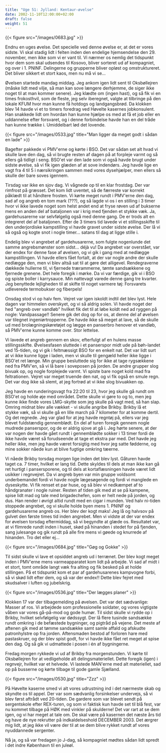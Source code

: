 ```yaml
---
title: "Uge 51: Jylland: Kentaur-øvelse"
date: 2002-11-10T12:00:00+02:00
draft: false
weight: 51
---
```


{{< figure src="/images/0683.jpg" >}}

Endnu en uges øvelse. Det specielle ved denne øvelse er, at det er vores sidste. Vi skal stadig lidt i felten inden den endelige hjemsendelse den 29. november, men ikke som vi er vant til. Vi nærmer os nemlig det tidspunkt hvor dem som skal udsendes til Kosovo, bliver sorteret ud af kompagniet, og over i 1. PNINF. Delingerne og grupperne bliver opløst og omstruktureret. Det bliver sikkert et stort kaos, men nu må vi se...

Øvelsen startede mandag middag. Jeg ankom igen lidt sent til Oksbøllejren (måske lidt med vilje, så man kan sove længere derhjemme, de siger ikke noget til at man kommer senere). Jeg klædte om (ingen hast), og så fik vi en times frokosthvil, som de fleste, jeg selv iberegnet, valgte at tilbringe på den lokale KFUM hvor man kunne få hotdogs og landgangsbrød. Da klokken blev 14 havde vi et to timers foredrag ved Høvelte kasernes jobkonsulent. Han snakkede lidt om hvordan han kunne hjælpe os med at få et job eller en uddannelse efter forsvaret, og i denne forbindelse havde han en del tråde han kunne trække i. Umiddelbart lød det lovende.

{{< figure src="/images/0533.jpg" title="Man ligger da meget godt i sådan en lade" >}}

Bagefter pakkede vi PMV'erne og kørte i BSO. Det var sådan set alt hvad vi skulle lave den dag, så vi brugte resten af dagen på at forpleje varmt og så ellers gå tidligt i seng. BSO'et var den lade som vi også havde brugt under sidste øvelse, så vi fik igen glæden af at sove indendørs. Jeg havde lige en vagt fra 4 til 5 i nærsikringen sammen med vores dysehjælper, men ellers så skulle der bare soves igennem.

Tirsdag var ikke en sjov dag. Vi vågnede op til en klar frostdag. Der var rimfrost på græsset. Det kom lidt uventet, så de færreste var korrekt påklædt til at håndtere frosten. Vi kørte meget rundt i PMV'erne den dag, sad af og angreb en tom mark (???), og så lagde vi os i en stilling i 3 timer hvor vi ikke lavede noget som helst andet end at fryse røven ud af bukserne mens en anden del af bataljonen var i krig med fjenden et stykke væk. Ja, gardehusarerne var selvfølgelig også med denne gang. De er trods alt en integreret del af bataljonen. Efter de 3 timers tid lavede vi et stillingsskifte til den underjordiske kampstilling vi havde gravet under sidste øvelse. Der lå vi så også og kogte snot i nogle timer... satans til dag at ligge stille i.

Endelig blev vi angrebet af gardehusarerne, som fulgte nogenlunde det samme angrebsmønster som sidst... déjà vu! Da angrebet var overstået, var der endex for denne fase af øvelsen, og vi gik i gang med at nedlægge kampstillingen. Vi havde ellers fået fortalt, at der var nogle andre der skulle nedlægge den, men vi blev altså sat til at gøre det alligevel. Rendegraverne dækkede hullerne til, vi fjernede trærammerne, tømte sandsækkene og fjernede grenene. Det hele foregik i mørke. Da vi var færdige, gik vi i BSO og spiste boller i karrysauce. Min nattevagt varede denne gang tre kvarter. Jeg benyttede lejligheden til at skifte til noget varmere tøj: Forsvarets udleverede termobukser og fiberpels!

Onsdag stod vi op halv fem. Vejret var igen iskoldt indtil det blev lyst. Hele dagen var himmelen overskyet, og vi så aldrig solen. Vi havde noget der hed "angreb over vandløb" hvilket fik det til at løbe koldt ned ad ryggen på nogle: Vandpassage!! Senere gik det dog op for os, at denne del af øvelsen var tilegnet ingeniørtropperne. De havde ikke så meget at lave, så de skulle ud med brolægningskøretøjet og lægge en panserbro henover et vandløb, så PMV'erne kunne komme over. Stor lettelse.

Vi lavede et angreb gennem en skov, efterfulgt af en hulens masse stillingsskifte. Øvelsesfasen sluttede i et panserspor midt ude på bøh-landet ved 15-tiden, og vi gik i feltmæssigt BSO for en enkelt nat. Det var lidt surt at vi ikke kunne ligge i laden, men vi skulle til gengæld heller ikke ligge i BSO'et ret længe. Min gruppe besluttede sig for ikke at tage rygsækkene ned fra PMV'en, så vi lå bare i soveposen på jorden. De andre grupper slog bivuak op, og nogle forplejede varmt. Vi spiste bare noget kold mad fra feltrationen. Vejret var meget truende den nat, og vi fik også en smule regn. Det var dog ikke så slemt, at jeg fortrød at vi ikke slog bivuakken op.

Jeg havde en runderingsvagt fra 22:20 til 23, hvor jeg skulle gå rundt om BSO'et og holde øje med området. Dette skulle vi gøre to og to, men jeg kunne ikke finde vores LMG-skytte som jeg skulle på vagt med, så han slap. Omring midnat blev alle vækket - vi skulle angribe Brikby. Brikby lå et stykke væk, så vi skulle gå en lille march på 7 kilometer for at komme dertil. Og det regnede. Jeg var glad for at jeg havde regntøj på, ellers var jeg blevet fuldstændig gennemblødt. En del af turen foregik gennem nogle mudrede panserspor, og de er aldrig sjove at gå i. Jeg hørte senere, at der var nogen der havde gået rundt i gennemblødte sokker i 13 timer fordi de ikke havde været så forudseende at tage et ekstra par med. Det havde jeg heller ikke, men jeg havde været forsigtig med hvor jeg satte fødderne, og mine sokker nåede kun at blive fugtige omkring tæerne.

Vi nåede Brikby torsdag morgen lige inden det blev lyst. Gåturen havde taget ca. 7 timer, hvilket er lang tid. Dette skyldes til dels at man ikke kan gå ret hurtigt i pansersporene, og til dels at kortaflæsningen havde været lidt usikker i regnvejret. Da vi angreb byen var min gruppe voldsomt underbemandet fordi vi havde nogle lægesøgende og fordi vi manglede en dyseskytte. Vi fik renset et par huse, og så blev vi nedkæmpet af to håndgranater i nogle ruiner. Resten af tiden gik med at se på kampene, spise lidt mad og tale med brigadechefen, som er helt nede på jorden, og dus. Han render i øvrigt altid rundt med en cigar i munden. Ved halv ni-tiden stoppede angrebet, og vi skulle holde byen mens 1. PNINF og gardehusarerne angreb os. Her blev der kogt maks! Jeg lå og halvsov på gulvet den første times tid inden angrebet. Men vi vidste at der var endex for øvelsen torsdag eftermiddag, så vi begyndte at glæde os. Resultatet var, at vi flimrede rundt inden i huset, skød på hinanden i stedet for på fjenden, sang julesange og gik rundt på alle fire mens vi gøede og knurrede af hinanden. Tro det eller ej...

{{< figure src="/images/0684.jpg" title="Gøg og Gokke" >}}

Til sidst skulle vi lave et opsiddet angreb ud i terrænet. Der blev kogt meget inden i PMV'erne mens varmeapparatet kom lidt på arbejde. Vi sad af midt i et stort, tomt område langt væk fra alting og fik besked på at holde stillingen. På et tidspunkt kom et par af gardehusarenes kampvogne forbi, så vi skød lidt efter dem, og så var der endex!! Dette blev fejret med skudsalver i luften og jubelskrig.

{{< figure src="/images/0536.jpg" title="Der lægges planer" >}}

Klokken 17 var der tilbagemelding på øvelsen. Det var det sædvanlige: Masser af ros. Vi arbejdede som professionelle soldater, og vores vigtigste våben var vores gå-på-mod og gode humør. Til sidst skulle vi rydde op i Brikby, hvilket selvfølgelig var dødssygt. Der lå flere tusinde sandsække rundt omkring i de befæstede bygninger, og pigtråd på vejene. Det meste af aftenen gik med at tømme sandsække samt samle affald og afskudte patronhylstre op fra jorden. Aftensmaden bestod af forloren hare med pastaskruer, og der blev spist godt, for vi havde ikke fået ret meget at spise den dag. Og så gik vi udmattede i posen i én af bygningerne.

Fredag morgen rykkede vi ud af Brikby fra morgenstunden. Vi kørte til Oksbøllejren for at vedligeholde alt delingsmateriellet. Dette foregik (igen) i regnvejr, hvilket var et helvede. Vi lastede MAN'erne med alt materiellet, sad op på busserne og kørte tilbage til gode gamle Sjælland.

{{< figure src="/images/0530.jpg" title="Zzz" >}}

På Høvelte kaserne smed vi alt vores udrustning ind i det nærmeste skab og skyndte os til appel. Der var som sædvanlig forsinkelser undervejs, så vi blev først aftrådt ved 20-tiden. De gardere som var blevet sendt på sergentskole efter REX-turen, og som vi faktisk kun havde set til blå fest, var nu kommet tilbage på HØK med vinkler på skulderne! Det var rart at se dem igen, og vi har meget at tale om. De skal være på kasernen det næste års tid og have de nye rekrutter på indkaldelseshold DECEMBER 2003. Det ærgrer mig lidt, at jeg ikke vil være der til at se dem blive rykket rundt af vores nyuddannede sergenter.

Nå ja, og så var fredagen jo J-dag, så kompagniet mødtes sådan lidt spredt i det indre København til en juleøl.
